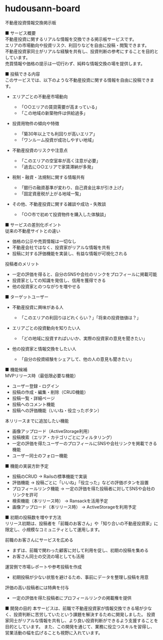 # hudousann-board
不動産投資情報交換掲示板

■ サービス概要  
不動産投資に関するリアルな情報を交換できる掲示板サービスです。  
エリアの市場動向や投資リスク、利回りなどを自由に投稿・閲覧できます。  
不動産投資家同士がリアルな経験を共有し、投資判断の参考にすることを目的としています。  
売買情報や価格の提示は一切行わず、純粋な情報交換の場を提供します。  

■ 投稿できる内容  
このサービスでは、以下のような不動産投資に関する情報を自由に投稿できます。  

- エリアごとの不動産市場動向  
  - 「○○エリアの賃貸需要が高まっている」  
  - 「この地域の新築物件は供給過多」  

- 投資用物件の傾向や特徴  
  - 「築30年以上でも利回りが高いエリア」  
  - 「ワンルーム投資が成功しやすい地域」  

- 不動産投資のリスクや注意点  
  - 「このエリアの空室率が高く注意が必要」  
  - 「過去に○○エリアで家賃滞納が多発」  

- 税制・融資・法規制に関する情報共有  
  - 「銀行の融資基準が変わり、自己資金比率が引き上げ」  
  - 「固定資産税が上がる地域一覧」  

- その他、不動産投資に関する雑談や成功・失敗談  
  - 「○○市で初めて投資物件を購入した体験談」  

■ サービスの差別化ポイント  
従来の不動産サイトとの違い  
- 価格の公示や売買情報は一切なし  
- 不動産会社ではなく、投資家がリアルな情報を共有  
- 投稿に対する評価機能を実装し、有益な情報が可視化される  

投稿者のメリット  
- 一定の評価を得ると、自分のSNSや会社のリンクをプロフィールに掲載可能  
- 投資家としての知識を発信し、信用を獲得できる  
- 他の投資家とのつながりを増やせる  

■ ターゲットユーザー  
- 不動産投資に興味がある人  
  - 「このエリアの利回りはどれくらい？」「将来の投資価値は？」  

- エリアごとの投資動向を知りたい人  
  - 「どの地域に投資すればいいか、実際の投資家の意見を聞きたい」  

- 他の投資家と情報交換をしたい人  
  - 「自分の投資経験をシェアして、他の人の意見も聞きたい」  

■ 機能候補  
MVPリリース時（最低限必要な機能）  
- ユーザー登録・ログイン  
- 投稿の作成・編集・削除（CRUD機能）  
- 投稿一覧・詳細ページ  
- 投稿へのコメント機能  
- 投稿への評価機能（いいね・役立ったボタン）  

本リリースまでに追加したい機能  
- 画像アップロード（ActiveStorage利用）  
- 投稿検索（エリア・カテゴリごとにフィルタリング）  
- 一定の評価を得たユーザーのプロフィールにSNSや会社リンクを掲載できる機能  
- ユーザー同士のフォロー機能  

■ 機能の実装方針予定  
- 投稿のCRUD → Railsの標準機能で実装  
- 評価機能 → 投稿ごとに「いいね」「役立った」などの評価ボタンを設置  
- プロフィールリンク機能 → 一定の評価を得た投稿者に対してSNSや会社のリンクを許可  
- 検索機能（本リリース時） → Ransackを活用予定  
- 画像アップロード（本リリース時） → ActiveStorageを利用予定  

■ 初期の投稿数を増やす方法  
リリース初期は、投稿者を「前職のお客さん」や「知り合いの不動産投資家」に限定し、小規模なコミュニティとして運用します。  

前職のお客さんにサービスを広める  
- まずは、前職で関わった顧客に対して利用を促し、初期の投稿を集める  
- お客さん同士の交流の場としても活用  

運営側で市場レポートや参考投稿を作成  
- 初期投稿が少ない状態を避けるため、事前にデータを整理し投稿を用意  

評価の高い投稿者には特典を付与  
- 一定の評価を得た投稿者にプロフィールリンクの掲載権を提供  

■ 開発の目的
本サービスは、前職で不動産投資家が情報交換できる場が少なく、投資判断に苦労していたという課題を解決するために開発しました。
投資家同士がリアルな情報を共有し、より良い投資判断ができるよう支援することを目的としています。
また、この開発を通じて、業務に役立つスキルを習得し、営業活動の幅を広げることも視野に入れています。

